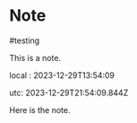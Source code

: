 # Note
#testing

This is a note.

local : 2023-12-29T13:54:09

utc: 2023-12-29T21:54:09.844Z

Here is the note.
